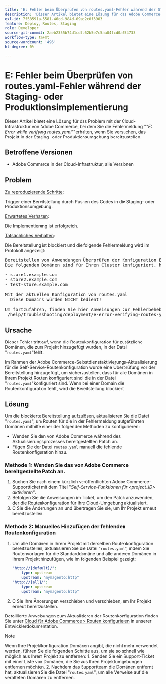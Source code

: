 ```yaml
---
title: 'E: Fehler beim Überprüfen von routes.yaml-Fehler während der Staging- oder Produktionsimplementierung'
description: 'Dieser Artikel bietet eine Lösung für das Adobe Commerce-Problem mit der Cloud-Infrastruktur, bei dem Sie die Fehlermeldung *"E: Error while verifying routes.yaml"* erhalten, wenn Sie versuchen, das Projekt in der Staging- oder Produktionsumgebung bereitzustellen.'
exl-id: 7f58591a-5581-46cd-984d-09ac2c0f3903
feature: Deploy, Routes, Staging
role: Developer
source-git-commit: 2aeb2355b74d1cdfc62b5e7c5aa04fcd0a654733
workflow-type: tm+mt
source-wordcount: '496'
ht-degree: 0%

---
```


# E: Fehler beim Überprüfen von routes.yaml-Fehler während der Staging- oder Produktionsimplementierung

Dieser Artikel bietet eine Lösung für das Problem mit der Cloud-Infrastruktur von Adobe Commerce, bei dem Sie die Fehlermeldung &quot;*&quot;E: Error while verifying routes.yaml&quot;*&quot;erhalten, wenn Sie versuchen, das Projekt in der Staging- oder Produktionsumgebung bereitzustellen.

## Betroffene Versionen

* Adobe Commerce in der Cloud-Infrastruktur, alle Versionen

## Problem

<u>Zu reproduzierende Schritte</u>:

Trigger einer Bereitstellung durch Pushen des Codes in die Staging- oder Produktionsumgebung.

<u>Erwartetes Verhalten</u>:

Die Implementierung ist erfolgreich.

<u>Tatsächliches Verhalten</u>:

Die Bereitstellung ist blockiert und die folgende Fehlermeldung wird im Protokoll angezeigt:

<pre>Bereitstellen von Anwendungen Überprüfen der Konfiguration E: Fehler beim Überprüfen von routes.yaml.
Die folgenden Domänen sind für Ihren Cluster konfiguriert, haben jedoch keine Routen in Ihrer Datei routes.yaml definiert:

- store1.example.com
- store2.example.com
- test-store.example.com

Mit der aktuellen Konfiguration von routes.yaml
  Diese Domains würden NICHT bedient!

Um fortzufahren, finden Sie hier Anweisungen zur Fehlerbehebung:
 /help/troubleshooting/deployment/e-error-verifying-routes-yaml-error-during-staging-or-production-deploy.md</pre>

## Ursache

Dieser Fehler tritt auf, wenn die Routenkonfiguration für zusätzliche Domänen, die zum Projekt hinzugefügt wurden, in der Datei &quot;`routes.yaml`&quot;fehlt.

Im Rahmen der Adobe Commerce-Selbstdienstaktivierungs-Aktualisierung für die Self-Service-Routenkonfiguration wurde eine Überprüfung vor der Bereitstellung hinzugefügt, um sicherzustellen, dass für alle Domänen in Ihrem Projekt Routen konfiguriert sind, die in der Datei &quot;`routes.yaml`&quot;konfiguriert sind. Wenn bei einer Domain die Routenkonfiguration fehlt, wird die Bereitstellung blockiert.

## Lösung

Um die blockierte Bereitstellung aufzulösen, aktualisieren Sie die Datei &quot;`routes.yaml`&quot;, um Routen für die in der Fehlermeldung aufgeführten Domänen mithilfe einer der folgenden Methoden zu konfigurieren:

* Wenden Sie den von Adobe Commerce während des Aktualisierungsprozesses bereitgestellten Patch an.
* Fügen Sie der Datei `routes.yaml` manuell die fehlende Routenkonfiguration hinzu.

### Methode 1: Wenden Sie das von Adobe Commerce bereitgestellte Patch an.

1. Suchen Sie nach einem kürzlich veröffentlichten Adobe Commerce-Supportticket mit dem Titel &quot;*Self-Service-Funktionen für &lt;project\_ID> aktivieren&quot;*.
1. Befolgen Sie die Anweisungen im Ticket, um den Patch anzuwenden, der die Routenkonfiguration für Ihre Cloud-Umgebung aktualisiert.
1. С Sie die Änderungen an und übertragen Sie sie, um Ihr Projekt erneut bereitzustellen.

### Methode 2: Manuelles Hinzufügen der fehlenden Routenkonfiguration

1. Um alle Domänen in Ihrem Projekt mit derselben Routenkonfiguration bereitzustellen, aktualisieren Sie die Datei &quot;`routes.yaml`&quot;, indem Sie Routenvorlagen für die Standarddomäne und alle anderen Domänen in Ihrem Projekt hinzufügen, wie im folgenden Beispiel gezeigt:

   ```yaml
   "http://{default}/":
       type: upstream
       upstream: "mymagento:http"
   "http://{all}/":
       type: upstream
       upstream: "mymagento:http"
   ```

1. С Sie Ihre Änderungen verschieben und verschieben, um Ihr Projekt erneut bereitzustellen.

Detaillierte Anweisungen zum Aktualisieren der Routenkonfiguration finden Sie unter [Cloud für Adobe Commerce > Routen konfigurieren](https://experienceleague.adobe.com/en/docs/commerce-cloud-service/user-guide/configure/routes/routes-yaml) in unserer Entwicklerdokumentation.

>[!NOTE]
>
>Wenn Ihre Projektkonfiguration Domänen angibt, die nicht mehr verwendet werden, führen Sie die folgenden Schritte aus, um sie so schnell wie möglich aus Ihrem Projekt zu entfernen: 1. Senden Sie ein Support-Ticket mit einer Liste von Domänen, die Sie aus Ihren Projektumgebungen entfernen möchten. 2. Nachdem das Supportteam die Domänen entfernt hat, aktualisieren Sie die Datei &quot;`routes.yaml`&quot;, um alle Verweise auf die veralteten Domänen zu entfernen.
